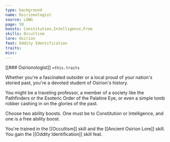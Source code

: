 ```yaml
---
type: background
name: Osirionologist 
source: LOWG
page: 58
boosts: Constitution,Intelligence,Free
skills: Occultism
lore: Osirion
feat: Oddity Identification
traits: 
misc: 
---
```


[[### Osirionologist]]
`=this.traits`


Whether you're a fascinated outsider or a local proud of your nation's storied past, you're a devoted student of Osirion's history.

You might be a traveling professor, a member of a society like the Pathfinders or the Esoteric Order of the Palatine Eye, or even a simple tomb robber cashing in on the glories of the past.

Choose two ability boosts. One must be to Constitution or Intelligence, and one is a free ability boost.

You're trained in the [[Occultism]] skill and the [[Ancient Osirion Lore]] skill. You gain the [[Oddity Identification]] skill feat.

